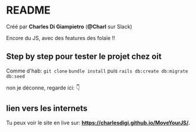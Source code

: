 # README

Créé par **Charles Di Giampietro** (**@Charl** sur Slack)

Encore du JS, avec des features des folaïe !!

## Step by step pour tester le projet chez oit

Comme d'hab: `git clone` `bundle install` puis `rails db:create db:migrate db:seed`

non je déconne, regarde ici: 👇

## lien vers les internets

Tu peux voir le site en live sur: **https://charlesdigi.github.io/MoveYourJS/.**
